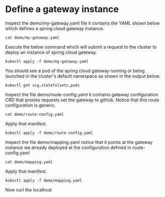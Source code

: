 # Define a gateway instance

Inspect the demo/my-gateway.yaml file it contains the YAML shown below which defines a spring cloud gateway instance.

```execute-1
cat demo/my-gateway.yaml
```

Execute the below command which will submit a request to the cluster to deploy an instance of spring cloud gateway.

```execute-1
kubectl apply -f demo/my-gateway.yaml 
```

You should see a pod of the spring cloud gateway running or being launched in the cluster's default namespace as shown in the output below.

```execute-1
kubectl get scg,statefulsets,pods
```

Inspect the file demo/route-config.yaml it contains gateway configuration CRD that proxies requests set the gateway to github. Notice that this route configuration is generic.

```execute-1
cat demo/route-config.yaml
```

Apply that manifest.

```execute-1
kubectl apply -f demo/route-config.yaml
```

Inspect the file demo/mapping.yaml notice that it points at the gateway instance we already deployed at the configuration defined in route-config.yaml

```execute-1
cat demo/mapping.yaml
```

Apply that manifest.

```execute-1
kubectl apply -f demo/mapping.yaml
```

Now curl the localhost

